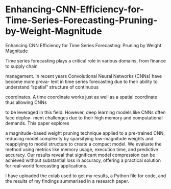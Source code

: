 # Enhancing-CNN-Efficiency-for-Time-Series-Forecasting-Pruning-by-Weight-Magnitude
Enhancing CNN Efficiency for Time Series Forecasting: Pruning by Weight Magnitude


Time series forecasting plays a critical role in various domains, from finance to supply chain

management. In recent years Convolutional Neural Networks (CNNs) have become more preva-
lent in time series forecasting due to their ability to understand ”spatial” structure of continuous

coordinates. A time coordinate works just as well as a spatial coordinate thus allowing CNNs

to be leveraged in this field. However, deep learning models like CNNs often face deploy-
ment challenges due to their high memory and computational demands. This paper explores

a magnitude-based weight pruning technique applied to a pre-trained CNN, reducing model
complexity by sparsifying low-magnitude weights and reapplying to model structure to create
a compact model. We evaluate the method using metrics like memory usage, execution time,
and predictive accuracy. Our results reveal that significant model compression can be achieved
without substantial loss in accuracy, offering a practical solution for real-world forecasting
applications.

I have uploaded the colab used to get my results, a Python file for code, and the results of my findings summarised in a research paper. 
